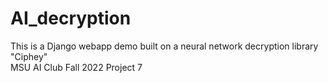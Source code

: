 # AI_decryption
This is a Django webapp demo built on a neural network decryption library "Ciphey" <br>
MSU AI Club Fall 2022 Project 7
